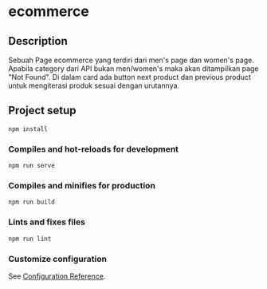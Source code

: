 # ecommerce

## Description
Sebuah Page ecommerce yang terdiri dari men's page dan women's page. Apabila category dari API bukan men/women's maka akan ditampilkan page "Not Found". Di dalam
card ada button next product dan previous product untuk mengiterasi produk sesuai dengan urutannya.


## Project setup
```
npm install
```

### Compiles and hot-reloads for development
```
npm run serve
```

### Compiles and minifies for production
```
npm run build
```

### Lints and fixes files
```
npm run lint
```

### Customize configuration
See [Configuration Reference](https://cli.vuejs.org/config/).
